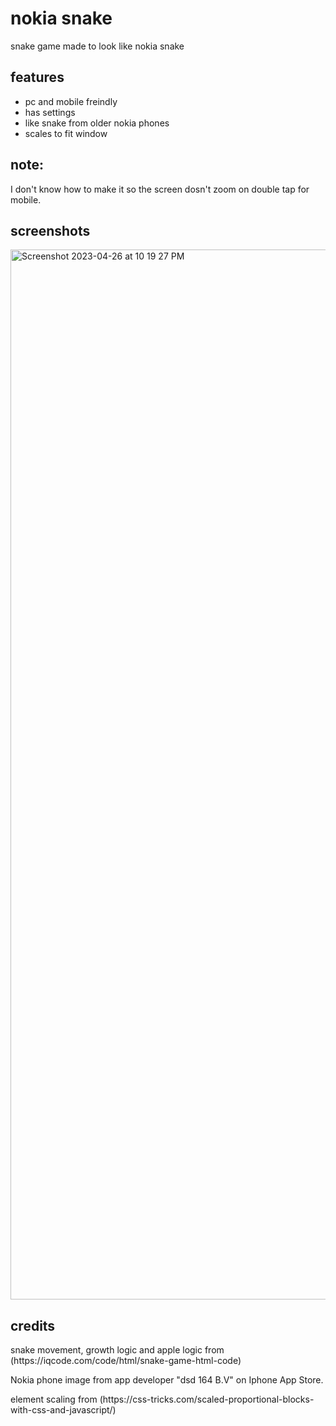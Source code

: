 # nokia snake
snake game made to look like nokia snake
<h2>features</h2>
<ul>
<li>pc and mobile freindly</li>
<li>has settings</li>
<li>like snake from older nokia phones</li>
<li>scales to fit window</li>
</ul>
<h2>note:</h2>
I don't know how to make it so the screen dosn't zoom on double tap for mobile.
<h2>screenshots</h2>
<img width="1680" alt="Screenshot 2023-04-26 at 10 19 27 PM" src="https://user-images.githubusercontent.com/122117065/234751098-2f4be069-e727-4c87-b27e-394f296424a5.png">
<h2>credits</h2>
<p>snake movement, growth logic and apple logic from (https://iqcode.com/code/html/snake-game-html-code)</p>
<p>Nokia phone image from app developer "dsd 164 B.V" on Iphone App Store.</p>
<p>element scaling from (https://css-tricks.com/scaled-proportional-blocks-with-css-and-javascript/)</p>
